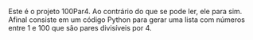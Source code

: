 Este é o projeto 100Par4. Ao contrário do que se pode ler, ele para sim.
Afinal consiste em um código Python para gerar uma lista com números entre 1 e 100 que são pares divisíveis por 4.
